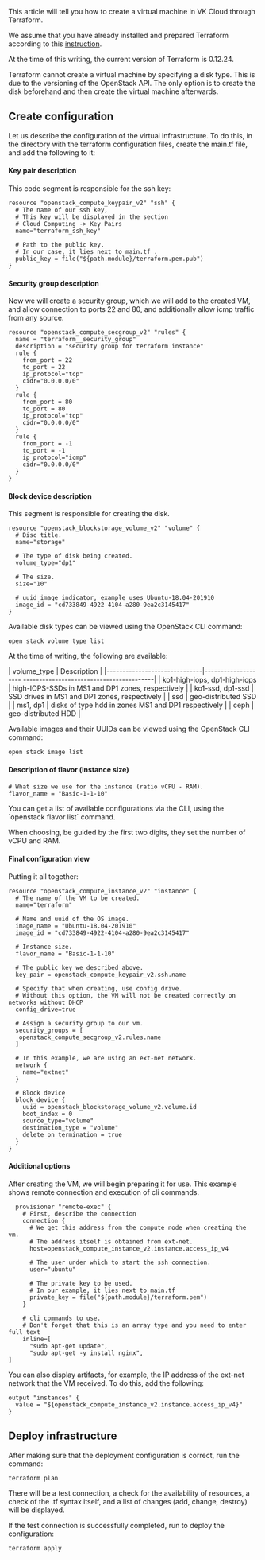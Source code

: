This article will tell you how to create a virtual machine in VK Cloud through Terraform.

We assume that you have already installed and prepared Terraform according to this [instruction](https://mcs.mail.ru/docs/ru/additionals/terraform/terraform-installation).

<warn>

At the time of this writing, the current version of Terraform is 0.12.24.

Terraform cannot create a virtual machine by specifying a disk type. This is due to the versioning of the OpenStack API. The only option is to create the disk beforehand and then create the virtual machine afterwards.

</warn>

## Create configuration

Let us describe the configuration of the virtual infrastructure. To do this, in the directory with the terraform configuration files, create the main.tf file, and add the following to it:

#### Key pair description

This code segment is responsible for the ssh key:

```
resource "openstack_compute_keypair_v2" "ssh" {
  # The name of our ssh key,
  # This key will be displayed in the section
  # Cloud Computing -> Key Pairs
  name="terraform_ssh_key"

  # Path to the public key.
  # In our case, it lies next to main.tf .
  public_key = file("${path.module}/terraform.pem.pub")
}
```

#### Security group description

Now we will create a security group, which we will add to the created VM, and allow connection to ports 22 and 80, and additionally allow icmp traffic from any source.

```
resource "openstack_compute_secgroup_v2" "rules" {
  name = "terraform__security_group"
  description = "security group for terraform instance"
  rule {
    from_port = 22
    to_port = 22
    ip_protocol="tcp"
    cidr="0.0.0.0/0"
  }
  rule {
    from_port = 80
    to_port = 80
    ip_protocol="tcp"
    cidr="0.0.0.0/0"
  }
  rule {
    from_port = -1
    to_port = -1
    ip_protocol="icmp"
    cidr="0.0.0.0/0"
  }
}
```

#### Block device description

This segment is responsible for creating the disk.

```
resource "openstack_blockstorage_volume_v2" "volume" {
  # Disc title.
  name="storage"

  # The type of disk being created.
  volume_type="dp1"

  # The size.
  size="10"

  # uuid image indicator, example uses Ubuntu-18.04-201910
  image_id = "cd733849-4922-4104-a280-9ea2c3145417"
}
```

Available disk types can be viewed using the OpenStack CLI command:

```
open stack volume type list
```

At the time of writing, the following are available:

| volume_type | Description |
|------------------------------|-------------------- -----------------------------------------|
| ko1-high-iops, dp1-high-iops | high-IOPS-SSDs in MS1 ​​and DP1 zones, respectively |
| ko1-ssd, dp1-ssd | SSD drives in MS1 ​​and DP1 zones, respectively |
| ssd | geo-distributed SSD |
| ms1, dp1 | disks of type hdd in zones MS1 and DP1 respectively |
| ceph | geo-distributed HDD |

Available images and their UUIDs can be viewed using the OpenStack CLI command:

```
open stack image list
```

#### Description of flavor (instance size)

```
# What size we use for the instance (ratio vCPU - RAM).
flavor_name = "Basic-1-1-10"
```

You can get a list of available configurations via the CLI, using the \`openstack flavor list\` command.

When choosing, be guided by the first two digits, they set the number of vCPU and RAM.

#### Final configuration view

Putting it all together:

```
resource "openstack_compute_instance_v2" "instance" {
  # The name of the VM to be created.
  name="terraform"

  # Name and uuid of the OS image.
  image_name = "Ubuntu-18.04-201910"
  image_id = "cd733849-4922-4104-a280-9ea2c3145417"

  # Instance size.
  flavor_name = "Basic-1-1-10"

  # The public key we described above.
  key_pair = openstack_compute_keypair_v2.ssh.name

  # Specify that when creating, use config drive.
  # Without this option, the VM will not be created correctly on networks without DHCP
  config_drive=true

  # Assign a security group to our vm.
  security_groups = [
   openstack_compute_secgroup_v2.rules.name
  ]

  # In this example, we are using an ext-net network.
  network {
    name="extnet"
  }

  # Block device
  block_device {
    uuid = openstack_blockstorage_volume_v2.volume.id
    boot_index = 0
    source_type="volume"
    destination_type = "volume"
    delete_on_termination = true
  }
}
```

#### Additional options

After creating the VM, we will begin preparing it for use. This example shows remote connection and execution of cli commands.

```
  provisioner "remote-exec" {
    # First, describe the connection
    connection {
      # We get this address from the compute node when creating the vm.
      # The address itself is obtained from ext-net.
      host=openstack_compute_instance_v2.instance.access_ip_v4

      # The user under which to start the ssh connection.
      user="ubuntu"

      # The private key to be used.
      # In our example, it lies next to main.tf
      private_key = file("${path.module}/terraform.pem")
    }

    # cli commands to use.
    # Don't forget that this is an array type and you need to enter full text
    inline=[
      "sudo apt-get update",
      "sudo apt-get -y install nginx",
]

```

You can also display artifacts, for example, the IP address of the ext-net network that the VM received. To do this, add the following:

```
output "instances" {
  value = "${openstack_compute_instance_v2.instance.access_ip_v4}"
}
```

## Deploy infrastructure

After making sure that the deployment configuration is correct, run the command:

```
terraform plan
```

There will be a test connection, a check for the availability of resources, a check of the .tf syntax itself, and a list of changes (add, change, destroy) will be displayed.

If the test connection is successfully completed, run to deploy the configuration:

```
terraform apply
```
